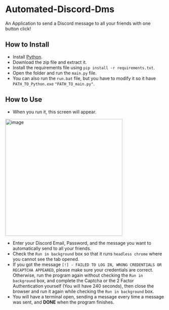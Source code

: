 # Automated-Discord-Dms
An Application to send a Discord message to all your friends with one button click!

## How to Install
- Install [Python](https://www.python.org/downloads/).
- Download the zip file and extract it.
- Install the requirements file using `pip install -r requirements.txt`.
- Open the folder and run the `main.py` file.
- You can also run the `run.bat` file, but you have to modify it so it have `PATH_TO_Python.exe`  `"PATH_TO_main.py"`.

## How to Use
- When you run it, this screen will appear.
<img width="370" alt="image" src="https://user-images.githubusercontent.com/101992888/223509479-01ee9375-9ad1-4145-a6e2-e76c62d4b28d.png">

- Enter your Discord Email, Password, and the message you want to automatically send to all your friends.
- Check the `Run in background` box so that it runs `headless chrome` where you cannot see the tab opened.
- If you got the message `[!] - FAILED TO LOG IN, WRONG CREDENTIALS OR RECAPTCHA APPEARED`, please make sure your credentials are correct. 
  Otherwise, run the program again without checking the `Run in background` box, and complete the Captcha or the 2 Factor Authentication
  yourself (You will have 240 seconds), then close the browser and run it again while checking the `Run in background` box.
- You will have a terminal open, sending a message every time a message was sent, and **DONE** when the program finishes.
